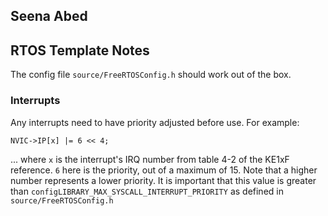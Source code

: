 ## Seena Abed
## RTOS Template Notes

The config file `source/FreeRTOSConfig.h` should work out of the box.

### Interrupts

Any interrupts need to have priority adjusted before use. For example:

```
NVIC->IP[x] |= 6 << 4;
```

... where `x` is the interrupt's IRQ number from table 4-2 of the KE1xF
reference.  `6` here is the priority, out of a maximum of 15. Note that a higher
number represents a lower priority. It is important that this value is greater
than `configLIBRARY_MAX_SYSCALL_INTERRUPT_PRIORITY` as defined in
`source/FreeRTOSConfig.h`
